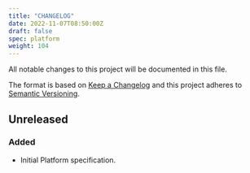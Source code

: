 ```yaml
---
title: "CHANGELOG"
date: 2022-11-07T08:50:00Z
draft: false
spec: platform
weight: 104
---
```


<!-- markdownlint-disable MD022 MD024 MD032 -->
All notable changes to this project will be documented in this file.

The format is based on [Keep a Changelog](http://keepachangelog.com/en/1.0.0/)
and this project adheres to [Semantic Versioning](http://semver.org/spec/v2.0.0.html).

## Unreleased
### Added
- Initial Platform specification.
